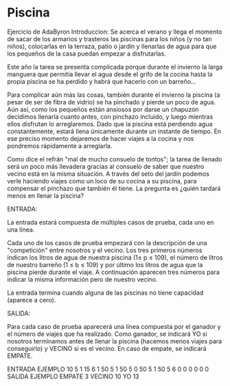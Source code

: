 # Piscina
Ejercicio de AdaByron
Introduccion:
Se acerca el verano y llega el momento de sacar de los armarios y trasteros las piscinas para los niños (y no tan niños), colocarlas en la terraza, patio o jardín y llenarlas de agua para que los pequeños de la casa puedan empezar a disfrutarlas.

Este año la tarea se presenta complicada porque durante el invierno la larga manguera que permitía llevar el agua desde el grifo de la cocina hasta la propia piscina se ha perdido y habrá que hacerlo con un barreño…

Para complicar aún más las cosas, también durante el invierno la piscina (a pesar de ser de fibra de vidrio) se ha pinchado y pierde un poco de agua. Aún así, como los pequeños están ansiosos por darse un chapuzón decidimos llenarla cuanto antes, con pinchazo incluido, y luego mientras ellos disfrutan lo arreglaremos. Dado que la piscina está perdiendo agua constantemente, estará llena únicamente durante un instante de tiempo. En ese preciso momento dejaremos de hacer viajes a la cocina y nos pondremos rápidamente a arreglarla.

Como dice el refrán "mal de mucho consuelo de tontos"; la tarea de llenado será un poco más llevadera gracias al consuelo de saber que nuestro vecino está en la misma situación. A través del seto del jardín podemos verle haciendo viajes como un loco de su cocina a su piscina, para compensar el pinchazo que también él tiene. La pregunta es ¿quién tardará menos en llenar la piscina?

ENTRADA:

La entrada estará compuesta de múltiples casos de prueba, cada uno en una línea.

Cada uno de los casos de prueba empezará con la descripción de una "competición" entre nosotros y el vecino. Los tres primeros números indican los litros de agua de nuestra piscina (1≤ p ≤ 109), el número de litros de nuestro barreño (1 ≤ b ≤ 109) y por último los litros de agua que la piscina pierde durante el viaje. A continuación aparecen tres números para indicar la misma información pero de nuestro vecino.

La entrada termina cuando alguna de las piscinas no tiene capacidad (aparece a cero).

SALIDA:

Para cada caso de prueba aparecerá una línea compuesta por el ganador y el número de viajes que ha realizado. Como ganador, se indicará YO si nosotros terminamos antes de llenar la piscina (hacemos menos viajes para conseguirlo) y VECINO si es el vecino. En caso de empate, se indicará EMPATE.

ENTRADA EJEMPLO
10 5 1 15 6 1
50 5 1 50 5 0
50 5 1 50 5 6
0 0 0 0 0 0
SALIDA EJEMPLO
EMPATE 3
VECINO 10
YO 13

